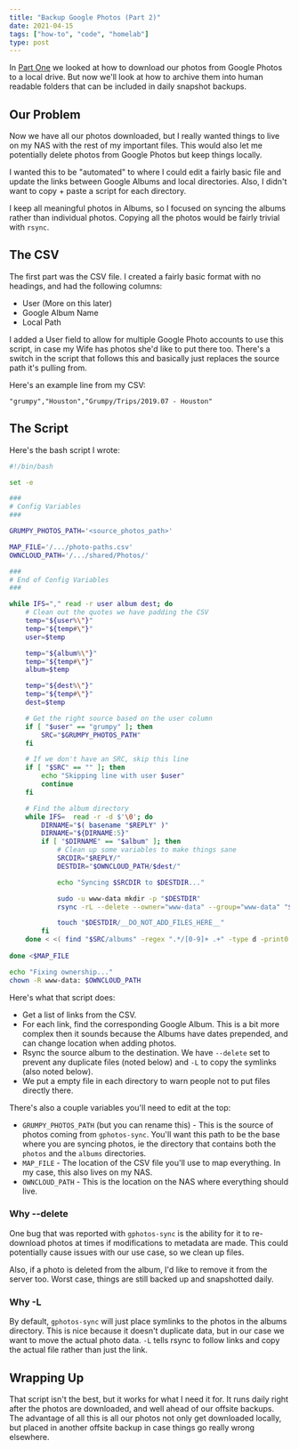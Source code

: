 ```yaml
---
title: "Backup Google Photos (Part 2)"
date: 2021-04-15
tags: ["how-to", "code", "homelab"]
type: post
---
```


In [Part One](/2021/backup-google-photos-part-1/) we looked at how to download
our photos from Google Photos to a local drive.  But now we'll look at how to
archive them into human readable folders that can be included in daily snapshot
backups.

## Our Problem

Now we have all our photos downloaded, but I really wanted things to live on my
NAS with the rest of my important files.  This would also let me potentially
delete photos from Google Photos but keep things locally.

I wanted this to be "automated" to where I could edit a fairly basic file and
update the links between Google Albums and local directories.  Also, I didn't
want to copy + paste a script for each directory.

I keep all meaningful photos in Albums, so I focused on syncing the albums
rather than individual photos.  Copying all the photos would be fairly trivial
with `rsync`.

## The CSV

The first part was the CSV file.  I created a fairly basic format with no
headings, and had the following columns:

* User (More on this later)
* Google Album Name
* Local Path

I added a User field to allow for multiple Google Photo accounts to use this
script, in case my Wife has photos she'd like to put there too.  There's a
switch in the script that follows this and basically just replaces the source
path it's pulling from.

Here's an example line from my CSV:

```csv
"grumpy","Houston","Grumpy/Trips/2019.07 - Houston"
```

## The Script

Here's the bash script I wrote:

```bash
#!/bin/bash

set -e

###
# Config Variables
###

GRUMPY_PHOTOS_PATH='<source_photos_path>'

MAP_FILE='/.../photo-paths.csv'
OWNCLOUD_PATH='/.../shared/Photos/'

###
# End of Config Variables
###

while IFS="," read -r user album dest; do
    # Clean out the quotes we have padding the CSV
    temp="${user%\"}"
    temp="${temp#\"}"
    user=$temp

    temp="${album%\"}"
    temp="${temp#\"}"
    album=$temp

    temp="${dest%\"}"
    temp="${temp#\"}"
    dest=$temp

    # Get the right source based on the user column
    if [ "$user" == "grumpy" ]; then
        SRC="$GRUMPY_PHOTOS_PATH"
    fi

    # If we don't have an SRC, skip this line
    if [ "$SRC" == "" ]; then
        echo "Skipping line with user $user"
        continue
    fi

    # Find the album directory
    while IFS=  read -r -d $'\0'; do
        DIRNAME="$( basename "$REPLY" )"
        DIRNAME="${DIRNAME:5}"
        if [ "$DIRNAME" == "$album" ]; then
            # Clean up some variables to make things sane
            SRCDIR="$REPLY/"
            DESTDIR="$OWNCLOUD_PATH/$dest/"

            echo "Syncing $SRCDIR to $DESTDIR..."

            sudo -u www-data mkdir -p "$DESTDIR"
            rsync -rL --delete --owner="www-data" --group="www-data" "$SRCDIR" "$DESTDIR"

            touch "$DESTDIR/__DO_NOT_ADD_FILES_HERE__"
        fi
    done < <( find "$SRC/albums" -regex ".*/[0-9]+ .+" -type d -print0 )
    
done <$MAP_FILE

echo "Fixing ownership..."
chown -R www-data: $OWNCLOUD_PATH
```

Here's what that script does:

* Get a list of links from the CSV.
* For each link, find the corresponding Google Album.  This is a bit more
  complex then it sounds because the Albums have dates prepended, and can change
  location when adding photos.
* Rsync the source album to the destination.  We have `--delete` set to prevent
  any duplicate files (noted below) and `-L` to copy the symlinks (also noted
  below).
* We put a empty file in each directory to warn people not to put files directly
  there.

There's also a couple variables you'll need to edit at the top:

* `GRUMPY_PHOTOS_PATH` (but you can rename this) - This is the source of photos
  coming from `gphotos-sync`.  You'll want this path to be the base where you
  are syncing photos, ie the directory that contains both the `photos` and the
  `albums` directories.
* `MAP_FILE` - The location of the CSV file you'll use to map everything.  In my
  case, this also lives on my NAS.
* `OWNCLOUD_PATH` - This is the location on the NAS where everything should
  live.

### Why --delete

One bug that was reported with `gphotos-sync` is the ability for it to
re-download photos at times if modifications to metadata are made.  This could
potentially cause issues with our use case, so we clean up files.

Also, if a photo is deleted from the album, I'd like to remove it from the
server too.  Worst case, things are still backed up and snapshotted daily.

### Why -L

By default, `gphotos-sync` will just place symlinks to the photos in the albums
directory.  This is nice because it doesn't duplicate data, but in our case we
want to move the actual photo data.  `-L` tells rsync to follow links and copy
the actual file rather than just the link.

## Wrapping Up

That script isn't the best, but it works for what I need it for.  It runs daily
right after the photos are downloaded, and well ahead of our offsite backups.
The advantage of all this is all our photos not only get downloaded locally, but
placed in another offsite backup in case things go really wrong elsewhere.
